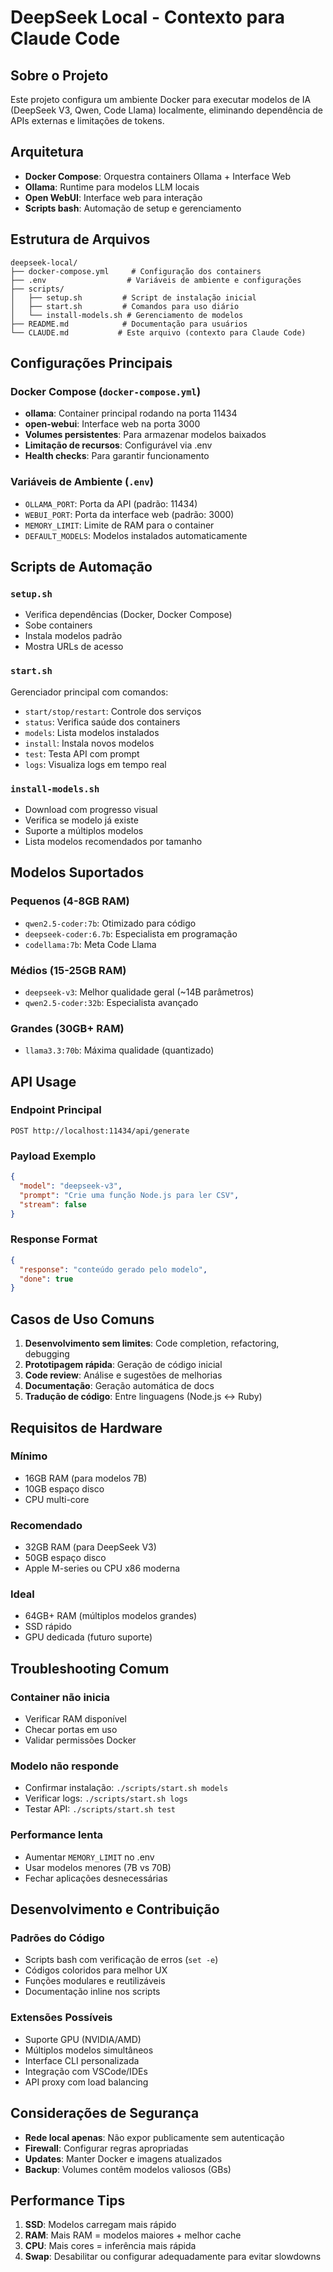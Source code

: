 # DeepSeek Local - Contexto para Claude Code

## Sobre o Projeto

Este projeto configura um ambiente Docker para executar modelos de IA (DeepSeek V3, Qwen, Code Llama) localmente, eliminando dependência de APIs externas e limitações de tokens.

## Arquitetura

- **Docker Compose**: Orquestra containers Ollama + Interface Web
- **Ollama**: Runtime para modelos LLM locais
- **Open WebUI**: Interface web para interação
- **Scripts bash**: Automação de setup e gerenciamento

## Estrutura de Arquivos

```
deepseek-local/
├── docker-compose.yml     # Configuração dos containers
├── .env                  # Variáveis de ambiente e configurações
├── scripts/
│   ├── setup.sh         # Script de instalação inicial
│   ├── start.sh         # Comandos para uso diário
│   └── install-models.sh # Gerenciamento de modelos
├── README.md            # Documentação para usuários
└── CLAUDE.md           # Este arquivo (contexto para Claude Code)
```

## Configurações Principais

### Docker Compose (`docker-compose.yml`)
- **ollama**: Container principal rodando na porta 11434
- **open-webui**: Interface web na porta 3000
- **Volumes persistentes**: Para armazenar modelos baixados
- **Limitação de recursos**: Configurável via .env
- **Health checks**: Para garantir funcionamento

### Variáveis de Ambiente (`.env`)
- `OLLAMA_PORT`: Porta da API (padrão: 11434)
- `WEBUI_PORT`: Porta da interface web (padrão: 3000)
- `MEMORY_LIMIT`: Limite de RAM para o container
- `DEFAULT_MODELS`: Modelos instalados automaticamente

## Scripts de Automação

### `setup.sh`
- Verifica dependências (Docker, Docker Compose)
- Sobe containers
- Instala modelos padrão
- Mostra URLs de acesso

### `start.sh`
Gerenciador principal com comandos:
- `start/stop/restart`: Controle dos serviços
- `status`: Verifica saúde dos containers
- `models`: Lista modelos instalados
- `install`: Instala novos modelos
- `test`: Testa API com prompt
- `logs`: Visualiza logs em tempo real

### `install-models.sh`
- Download com progresso visual
- Verifica se modelo já existe
- Suporte a múltiplos modelos
- Lista modelos recomendados por tamanho

## Modelos Suportados

### Pequenos (4-8GB RAM)
- `qwen2.5-coder:7b`: Otimizado para código
- `deepseek-coder:6.7b`: Especialista em programação
- `codellama:7b`: Meta Code Llama

### Médios (15-25GB RAM)
- `deepseek-v3`: Melhor qualidade geral (~14B parâmetros)
- `qwen2.5-coder:32b`: Especialista avançado

### Grandes (30GB+ RAM)
- `llama3.3:70b`: Máxima qualidade (quantizado)

## API Usage

### Endpoint Principal
`POST http://localhost:11434/api/generate`

### Payload Exemplo
```json
{
  "model": "deepseek-v3",
  "prompt": "Crie uma função Node.js para ler CSV",
  "stream": false
}
```

### Response Format
```json
{
  "response": "conteúdo gerado pelo modelo",
  "done": true
}
```

## Casos de Uso Comuns

1. **Desenvolvimento sem limites**: Code completion, refactoring, debugging
2. **Prototipagem rápida**: Geração de código inicial
3. **Code review**: Análise e sugestões de melhorias
4. **Documentação**: Geração automática de docs
5. **Tradução de código**: Entre linguagens (Node.js ↔ Ruby)

## Requisitos de Hardware

### Mínimo
- 16GB RAM (para modelos 7B)
- 10GB espaço disco
- CPU multi-core

### Recomendado  
- 32GB RAM (para DeepSeek V3)
- 50GB espaço disco
- Apple M-series ou CPU x86 moderna

### Ideal
- 64GB+ RAM (múltiplos modelos grandes)
- SSD rápido
- GPU dedicada (futuro suporte)

## Troubleshooting Comum

### Container não inicia
- Verificar RAM disponível
- Checar portas em uso
- Validar permissões Docker

### Modelo não responde
- Confirmar instalação: `./scripts/start.sh models`
- Verificar logs: `./scripts/start.sh logs`
- Testar API: `./scripts/start.sh test`

### Performance lenta
- Aumentar `MEMORY_LIMIT` no .env
- Usar modelos menores (7B vs 70B)
- Fechar aplicações desnecessárias

## Desenvolvimento e Contribuição

### Padrões do Código
- Scripts bash com verificação de erros (`set -e`)
- Códigos coloridos para melhor UX
- Funções modulares e reutilizáveis
- Documentação inline nos scripts

### Extensões Possíveis
- Suporte GPU (NVIDIA/AMD)
- Múltiplos modelos simultâneos
- Interface CLI personalizada
- Integração com VSCode/IDEs
- API proxy com load balancing

## Considerações de Segurança

- **Rede local apenas**: Não expor publicamente sem autenticação
- **Firewall**: Configurar regras apropriadas
- **Updates**: Manter Docker e imagens atualizados
- **Backup**: Volumes contêm modelos valiosos (GBs)

## Performance Tips

1. **SSD**: Modelos carregam mais rápido
2. **RAM**: Mais RAM = modelos maiores + melhor cache
3. **CPU**: Mais cores = inferência mais rápida
4. **Swap**: Desabilitar ou configurar adequadamente para evitar slowdowns
